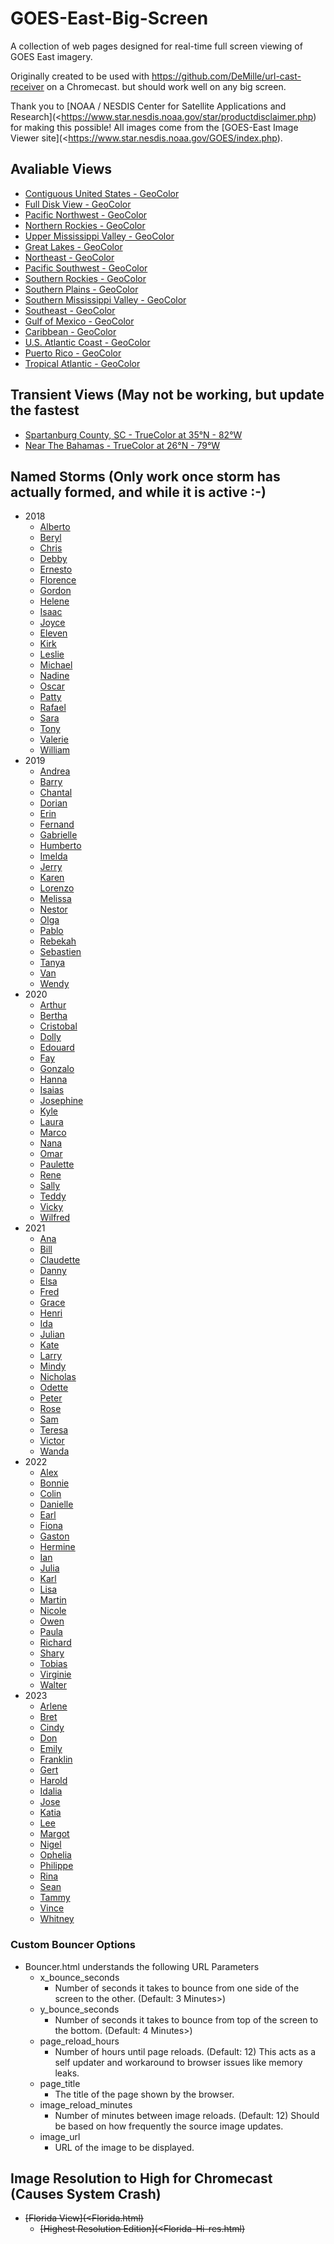 # GOES-East-Big-Screen
A collection of web pages designed for real-time full screen viewing of GOES East imagery.

Originally created to be used with https://github.com/DeMille/url-cast-receiver on a Chromecast. but should work well on any big screen.

Thank you to [NOAA / NESDIS Center for Satellite Applications and Research](<https://www.star.nesdis.noaa.gov/star/productdisclaimer.php) for making this possible!
All images come from the [GOES-East Image Viewer site](<https://www.star.nesdis.noaa.gov/GOES/index.php).


## Avaliable Views
* [Contiguous United States - GeoColor](<Bouncer.html?image_reload_minutes=5&image_url=https://cdn.star.nesdis.noaa.gov/GOES16/ABI/CONUS/GEOCOLOR/2500x1500.jpg&page_title=CONUS View - GOES-East - GeoColor>)
* [Full Disk View - GeoColor](<Bouncer.html?image_reload_minutes=12&image_url=https://cdn.star.nesdis.noaa.gov/GOES16/ABI/FD/GEOCOLOR/1808x1808.jpg&page_title=East Full Disk View - GOES- - GeoColor>)
* [Pacific Northwest - GeoColor](<Bouncer.html?image_reload_minutes=5&image_url=https://cdn.star.nesdis.noaa.gov/GOES16/ABI/SECTOR/pnw/GEOCOLOR/1200x1200.jpg&page_title=Pacific Northwest - GOES-East - Sector Views - GeoColor>)
* [Northern Rockies - GeoColor](<Bouncer.html?image_reload_minutes=5&image_url=https://cdn.star.nesdis.noaa.gov/GOES16/ABI/SECTOR/nr/GEOCOLOR/1200x1200.jpg&page_title=Northern Rockies - GOES-East - Sector Views - GeoColor>)
* [Upper Mississippi Valley - GeoColor](<Bouncer.html?image_reload_minutes=5&image_url=https://cdn.star.nesdis.noaa.gov/GOES16/ABI/SECTOR/umv/GEOCOLOR/1200x1200.jpg&page_title=Upper Mississippi Valley - GOES-East - Sector Views - GeoColor>)
* [Great Lakes - GeoColor](<Bouncer.html?image_reload_minutes=5&image_url=https://cdn.star.nesdis.noaa.gov/GOES16/ABI/SECTOR/cgl/GEOCOLOR/1200x1200.jpg&page_title=Great Lakes - GOES-East - Sector Views - GeoColor>)
* [Northeast - GeoColor](<Bouncer.html?image_reload_minutes=5&image_url=https://cdn.star.nesdis.noaa.gov/GOES16/ABI/SECTOR/ne/GEOCOLOR/1200x1200.jpg&page_title=Northeast - GOES-East - Sector Views - GeoColor>)
* [Pacific Southwest - GeoColor](<Bouncer.html?image_reload_minutes=5&image_url=https://cdn.star.nesdis.noaa.gov/GOES16/ABI/SECTOR/psw/GEOCOLOR/1200x1200.jpg&page_title=Pacific Southwest - GOES-East - Sector Views - GeoColor>)
* [Southern Rockies - GeoColor](<Bouncer.html?image_reload_minutes=5&image_url=https://cdn.star.nesdis.noaa.gov/GOES16/ABI/SECTOR/sr/GEOCOLOR/1200x1200.jpg&page_title=Southern Rockies - GOES-East - Sector Views - GeoColor>)
* [Southern Plains - GeoColor](<Bouncer.html?image_reload_minutes=5&image_url=https://cdn.star.nesdis.noaa.gov/GOES16/ABI/SECTOR/sp/GEOCOLOR/1200x1200.jpg&page_title=Southern Plains - GOES-East - Sector Views - GeoColor>)
* [Southern Mississippi Valley - GeoColor](<Bouncer.html?image_reload_minutes=5&image_url=https://cdn.star.nesdis.noaa.gov/GOES16/ABI/SECTOR/smv/GEOCOLOR/1200x1200.jpg&page_title=Southern Mississippi Valley - GOES-East - Sector Views - GeoColor>)
* [Southeast - GeoColor](<Bouncer.html?image_reload_minutes=5&image_url=https://cdn.star.nesdis.noaa.gov/GOES16/ABI/SECTOR/se/GEOCOLOR/1200x1200.jpg&page_title=Southeast - GOES-East - Sector Views - GeoColor>)
* [Gulf of Mexico - GeoColor](<Bouncer.html?image_reload_minutes=6&image_url=https://cdn.star.nesdis.noaa.gov/GOES16/ABI/SECTOR/gm/GEOCOLOR/2001x2000.jpg&page_title=Gulf of Mexico - GOES-East - Sector Views - GeoColor>)
* [Caribbean - GeoColor](<Bouncer.html?image_reload_minutes=11&image_url=https://cdn.star.nesdis.noaa.gov/GOES16/ABI/SECTOR/car/GEOCOLOR/2000x2000.jpg&page_title=Caribbean - GOES-East - Sector Views - GeoColor>)
* [U.S. Atlantic Coast - GeoColor](<Bouncer.html?image_reload_minutes=6&image_url=https://cdn.star.nesdis.noaa.gov/GOES16/ABI/SECTOR/eus/GEOCOLOR/2001x2000.jpg&page_title=U.S. Atlantic Coast - GOES-East - Sector Views - GeoColor>)
* [Puerto Rico - GeoColor](<Bouncer.html?image_reload_minutes=6&image_url=https://cdn.star.nesdis.noaa.gov/GOES16/ABI/SECTOR/pr/GEOCOLOR/latest.jpg&page_title=Puerto Rico - GOES-East - Sector Views - GeoColor>)
* [Tropical Atlantic - GeoColor](<Bouncer.html?image_reload_minutes=25&image_url=https://cdn.star.nesdis.noaa.gov/GOES16/ABI/SECTOR/taw/GEOCOLOR/3600x2160.jpg&page_title=Tropical Atlantic - GOES-East - Sector Views - wide view - GeoColor>)

## Transient Views (May not be working, but update the fastest
* [Spartanburg County, SC - TrueColor at 35°N - 82°W](<Bouncer.html?image_reload_minutes=1&image_url=https://cdn.star.nesdis.noaa.gov/GOES16/ABI/MESO/35N-82W/TRUECOLOR/latest.jpg&page_title=Spartanburg County, SC - GOES-East Mesoscale View - TrueColor at 35°N - 82°W>)
* [Near The Bahamas - TrueColor at 26°N - 79°W](<Bouncer.html?image_reload_minutes=1&image_url=https://cdn.star.nesdis.noaa.gov/GOES16/ABI/MESO/26N-79W/TRUECOLOR/latest.jpg&page_title=Near The Bahamas - GOES-East Mesoscale View - TrueColor at 26°N - 79°W>)

## Named Storms (Only work once storm has actually formed, and while it is active :-)
* 2018
  * [Alberto](<Bouncer.html?image_reload_minutes=15&image_url=https://cdn.star.nesdis.noaa.gov/GOES16/ABI/FLOATER/AL012018/TRUECOLOR/latest.jpg&page_title=Alberto - Storm floater images - TrueColor>)
  * [Beryl](<Bouncer.html?image_reload_minutes=15&image_url=https://cdn.star.nesdis.noaa.gov/GOES16/ABI/FLOATER/AL022018/TRUECOLOR/latest.jpg&page_title=Beryl - Storm floater images - TrueColor>)
  * [Chris](<Bouncer.html?image_reload_minutes=15&image_url=https://cdn.star.nesdis.noaa.gov/GOES16/ABI/FLOATER/AL032018/TRUECOLOR/latest.jpg&page_title=Chris - Storm floater images - TrueColor>)
  * [Debby](<Bouncer.html?image_reload_minutes=15&image_url=https://cdn.star.nesdis.noaa.gov/GOES16/ABI/FLOATER/AL042018/TRUECOLOR/latest.jpg&page_title=Debby - Storm floater images - TrueColor>)
  * [Ernesto](<Bouncer.html?image_reload_minutes=15&image_url=https://cdn.star.nesdis.noaa.gov/GOES16/ABI/FLOATER/AL052018/TRUECOLOR/latest.jpg&page_title=Ernesto - Storm floater images - TrueColor>)
  * [Florence](<Bouncer.html?image_reload_minutes=15&image_url=https://cdn.star.nesdis.noaa.gov/GOES16/ABI/FLOATER/AL062018/TRUECOLOR/latest.jpg&page_title=Florence - Storm floater images - TrueColor>)
  * [Gordon](<Bouncer.html?image_reload_minutes=15&image_url=https://cdn.star.nesdis.noaa.gov/GOES16/ABI/FLOATER/AL072018/TRUECOLOR/latest.jpg&page_title=Gordon - Storm floater images - TrueColor>)
  * [Helene](<Bouncer.html?image_reload_minutes=15&image_url=https://cdn.star.nesdis.noaa.gov/GOES16/ABI/FLOATER/AL082018/TRUECOLOR/latest.jpg&page_title=Helene - Storm floater images - TrueColor>)
  * [Isaac](<Bouncer.html?image_reload_minutes=15&image_url=https://cdn.star.nesdis.noaa.gov/GOES16/ABI/FLOATER/AL092018/TRUECOLOR/latest.jpg&page_title=Isaac - Storm floater images - TrueColor>)
  * [Joyce](<Bouncer.html?image_reload_minutes=15&image_url=https://cdn.star.nesdis.noaa.gov/GOES16/ABI/FLOATER/AL102018/TRUECOLOR/latest.jpg&page_title=Joyce - Storm floater images - TrueColor>)
  * [Eleven](<Bouncer.html?image_reload_minutes=15&image_url=https://cdn.star.nesdis.noaa.gov/GOES16/ABI/FLOATER/AL112018/TRUECOLOR/latest.jpg&page_title=Eleven - Storm floater images - TrueColor>)
  * [Kirk](<Bouncer.html?image_reload_minutes=15&image_url=https://cdn.star.nesdis.noaa.gov/GOES16/ABI/FLOATER/AL122018/TRUECOLOR/latest.jpg&page_title=Kirk - Storm floater images - TrueColor>)
  * [Leslie](<Bouncer.html?image_reload_minutes=15&image_url=https://cdn.star.nesdis.noaa.gov/GOES16/ABI/FLOATER/AL132018/TRUECOLOR/latest.jpg&page_title=Leslie - Storm floater images - TrueColor>)
  * [Michael](<Bouncer.html?image_reload_minutes=15&image_url=https://cdn.star.nesdis.noaa.gov/GOES16/ABI/FLOATER/AL142018/TRUECOLOR/latest.jpg&page_title=Michael - Storm floater images - TrueColor>)
  * [Nadine](<Bouncer.html?image_reload_minutes=15&image_url=https://cdn.star.nesdis.noaa.gov/GOES16/ABI/FLOATER/AL152018/TRUECOLOR/latest.jpg&page_title=Nadine - Storm floater images - TrueColor>)
  * [Oscar](<Bouncer.html?image_reload_minutes=15&image_url=https://cdn.star.nesdis.noaa.gov/GOES16/ABI/FLOATER/AL162018/TRUECOLOR/latest.jpg&page_title=Oscar - Storm floater images - TrueColor>)
  * [Patty](<Bouncer.html?image_reload_minutes=15&image_url=https://cdn.star.nesdis.noaa.gov/GOES16/ABI/FLOATER/AL172018/TRUECOLOR/latest.jpg&page_title=Patty - Storm floater images - TrueColor>)
  * [Rafael](<Bouncer.html?image_reload_minutes=15&image_url=https://cdn.star.nesdis.noaa.gov/GOES16/ABI/FLOATER/AL182018/TRUECOLOR/latest.jpg&page_title=Rafael - Storm floater images - TrueColor>)
  * [Sara](<Bouncer.html?image_reload_minutes=15&image_url=https://cdn.star.nesdis.noaa.gov/GOES16/ABI/FLOATER/AL192018/TRUECOLOR/latest.jpg&page_title=Sara - Storm floater images - TrueColor>)
  * [Tony](<Bouncer.html?image_reload_minutes=15&image_url=https://cdn.star.nesdis.noaa.gov/GOES16/ABI/FLOATER/AL202018/TRUECOLOR/latest.jpg&page_title=Tony - Storm floater images - TrueColor>)
  * [Valerie](<Bouncer.html?image_reload_minutes=15&image_url=https://cdn.star.nesdis.noaa.gov/GOES16/ABI/FLOATER/AL212018/TRUECOLOR/latest.jpg&page_title=Valerie - Storm floater images - TrueColor>)
  * [William](<Bouncer.html?image_reload_minutes=15&image_url=https://cdn.star.nesdis.noaa.gov/GOES16/ABI/FLOATER/AL222018/TRUECOLOR/latest.jpg&page_title=William - Storm floater images - TrueColor>)
* 2019
  * [Andrea](<Bouncer.html?image_reload_minutes=15&image_url=https://cdn.star.nesdis.noaa.gov/GOES16/ABI/FLOATER/AL012019/TRUECOLOR/latest.jpg&page_title=Andrea - Storm floater images - TrueColor>)
  * [Barry](<Bouncer.html?image_reload_minutes=15&image_url=https://cdn.star.nesdis.noaa.gov/GOES16/ABI/FLOATER/AL022019/TRUECOLOR/latest.jpg&page_title=Barry - Storm floater images - TrueColor>)
  * [Chantal](<Bouncer.html?image_reload_minutes=15&image_url=https://cdn.star.nesdis.noaa.gov/GOES16/ABI/FLOATER/AL032019/TRUECOLOR/latest.jpg&page_title=Chantal - Storm floater images - TrueColor>)
  * [Dorian](<Bouncer.html?image_reload_minutes=15&image_url=https://cdn.star.nesdis.noaa.gov/GOES16/ABI/FLOATER/AL042019/TRUECOLOR/latest.jpg&page_title=Dorian - Storm floater images - TrueColor>)
  * [Erin](<Bouncer.html?image_reload_minutes=15&image_url=https://cdn.star.nesdis.noaa.gov/GOES16/ABI/FLOATER/AL052019/TRUECOLOR/latest.jpg&page_title=Erin - Storm floater images - TrueColor>)
  * [Fernand](<Bouncer.html?image_reload_minutes=15&image_url=https://cdn.star.nesdis.noaa.gov/GOES16/ABI/FLOATER/AL062019/TRUECOLOR/latest.jpg&page_title=Fernand - Storm floater images - TrueColor>)
  * [Gabrielle](<Bouncer.html?image_reload_minutes=15&image_url=https://cdn.star.nesdis.noaa.gov/GOES16/ABI/FLOATER/AL072019/TRUECOLOR/latest.jpg&page_title=Gabrielle - Storm floater images - TrueColor>)
  * [Humberto](<Bouncer.html?image_reload_minutes=15&image_url=https://cdn.star.nesdis.noaa.gov/GOES16/ABI/FLOATER/AL082019/TRUECOLOR/latest.jpg&page_title=Humberto - Storm floater images - TrueColor>)
  * [Imelda](<Bouncer.html?image_reload_minutes=15&image_url=https://cdn.star.nesdis.noaa.gov/GOES16/ABI/FLOATER/AL092019/TRUECOLOR/latest.jpg&page_title=Imelda - Storm floater images - TrueColor>)
  * [Jerry](<Bouncer.html?image_reload_minutes=15&image_url=https://cdn.star.nesdis.noaa.gov/GOES16/ABI/FLOATER/AL102019/TRUECOLOR/latest.jpg&page_title=Jerry - Storm floater images - TrueColor>)
  * [Karen](<Bouncer.html?image_reload_minutes=15&image_url=https://cdn.star.nesdis.noaa.gov/GOES16/ABI/FLOATER/AL112019/TRUECOLOR/latest.jpg&page_title=Karen - Storm floater images - TrueColor>)
  * [Lorenzo](<Bouncer.html?image_reload_minutes=15&image_url=https://cdn.star.nesdis.noaa.gov/GOES16/ABI/FLOATER/AL122019/TRUECOLOR/latest.jpg&page_title=Lorenzo - Storm floater images - TrueColor>)
  * [Melissa](<Bouncer.html?image_reload_minutes=15&image_url=https://cdn.star.nesdis.noaa.gov/GOES16/ABI/FLOATER/AL132019/TRUECOLOR/latest.jpg&page_title=Melissa - Storm floater images - TrueColor>)
  * [Nestor](<Bouncer.html?image_reload_minutes=15&image_url=https://cdn.star.nesdis.noaa.gov/GOES16/ABI/FLOATER/AL142019/TRUECOLOR/latest.jpg&page_title=Nestor - Storm floater images - TrueColor>)
  * [Olga](<Bouncer.html?image_reload_minutes=15&image_url=https://cdn.star.nesdis.noaa.gov/GOES16/ABI/FLOATER/AL152019/TRUECOLOR/latest.jpg&page_title=Olga - Storm floater images - TrueColor>)
  * [Pablo](<Bouncer.html?image_reload_minutes=15&image_url=https://cdn.star.nesdis.noaa.gov/GOES16/ABI/FLOATER/AL162019/TRUECOLOR/latest.jpg&page_title=Pablo - Storm floater images - TrueColor>)
  * [Rebekah](<Bouncer.html?image_reload_minutes=15&image_url=https://cdn.star.nesdis.noaa.gov/GOES16/ABI/FLOATER/AL172019/TRUECOLOR/latest.jpg&page_title=Rebekah - Storm floater images - TrueColor>)
  * [Sebastien](<Bouncer.html?image_reload_minutes=15&image_url=https://cdn.star.nesdis.noaa.gov/GOES16/ABI/FLOATER/AL182019/TRUECOLOR/latest.jpg&page_title=Sebastien - Storm floater images - TrueColor>)
  * [Tanya](<Bouncer.html?image_reload_minutes=15&image_url=https://cdn.star.nesdis.noaa.gov/GOES16/ABI/FLOATER/AL192019/TRUECOLOR/latest.jpg&page_title=Tanya - Storm floater images - TrueColor>)
  * [Van](<Bouncer.html?image_reload_minutes=15&image_url=https://cdn.star.nesdis.noaa.gov/GOES16/ABI/FLOATER/AL202019/TRUECOLOR/latest.jpg&page_title=Van - Storm floater images - TrueColor>)
  * [Wendy](<Bouncer.html?image_reload_minutes=15&image_url=https://cdn.star.nesdis.noaa.gov/GOES16/ABI/FLOATER/AL212019/TRUECOLOR/latest.jpg&page_title=Wendy - Storm floater images - TrueColor>)
* 2020
  * [Arthur](<Bouncer.html?image_reload_minutes=15&image_url=https://cdn.star.nesdis.noaa.gov/GOES16/ABI/FLOATER/AL012020/TRUECOLOR/latest.jpg&page_title=Arthur - Storm floater images - TrueColor>)
  * [Bertha](<Bouncer.html?image_reload_minutes=15&image_url=https://cdn.star.nesdis.noaa.gov/GOES16/ABI/FLOATER/AL022020/TRUECOLOR/latest.jpg&page_title=Bertha - Storm floater images - TrueColor>)
  * [Cristobal](<Bouncer.html?image_reload_minutes=15&image_url=https://cdn.star.nesdis.noaa.gov/GOES16/ABI/FLOATER/AL032020/TRUECOLOR/latest.jpg&page_title=Cristobal - Storm floater images - TrueColor>)
  * [Dolly](<Bouncer.html?image_reload_minutes=15&image_url=https://cdn.star.nesdis.noaa.gov/GOES16/ABI/FLOATER/AL042020/TRUECOLOR/latest.jpg&page_title=Dolly - Storm floater images - TrueColor>)
  * [Edouard](<Bouncer.html?image_reload_minutes=15&image_url=https://cdn.star.nesdis.noaa.gov/GOES16/ABI/FLOATER/AL052020/TRUECOLOR/latest.jpg&page_title=Edouard - Storm floater images - TrueColor>)
  * [Fay](<Bouncer.html?image_reload_minutes=15&image_url=https://cdn.star.nesdis.noaa.gov/GOES16/ABI/FLOATER/AL062020/TRUECOLOR/latest.jpg&page_title=Fay - Storm floater images - TrueColor>)
  * [Gonzalo](<Bouncer.html?image_reload_minutes=15&image_url=https://cdn.star.nesdis.noaa.gov/GOES16/ABI/FLOATER/AL072020/TRUECOLOR/latest.jpg&page_title=Gonzalo - Storm floater images - TrueColor>)
  * [Hanna](<Bouncer.html?image_reload_minutes=15&image_url=https://cdn.star.nesdis.noaa.gov/GOES16/ABI/FLOATER/AL082020/TRUECOLOR/latest.jpg&page_title=Hanna - Storm floater images - TrueColor>)
  * [Isaias](<Bouncer.html?image_reload_minutes=15&image_url=https://cdn.star.nesdis.noaa.gov/GOES16/ABI/FLOATER/AL092020/TRUECOLOR/latest.jpg&page_title=Isaias - Storm floater images - TrueColor>)
  * [Josephine](<Bouncer.html?image_reload_minutes=15&image_url=https://cdn.star.nesdis.noaa.gov/GOES16/ABI/FLOATER/AL102020/TRUECOLOR/latest.jpg&page_title=Josephine - Storm floater images - TrueColor>)
  * [Kyle](<Bouncer.html?image_reload_minutes=15&image_url=https://cdn.star.nesdis.noaa.gov/GOES16/ABI/FLOATER/AL112020/TRUECOLOR/latest.jpg&page_title=Kyle - Storm floater images - TrueColor>)
  * [Laura](<Bouncer.html?image_reload_minutes=15&image_url=https://cdn.star.nesdis.noaa.gov/GOES16/ABI/FLOATER/AL122020/TRUECOLOR/latest.jpg&page_title=Laura - Storm floater images - TrueColor>)
  * [Marco](<Bouncer.html?image_reload_minutes=15&image_url=https://cdn.star.nesdis.noaa.gov/GOES16/ABI/FLOATER/AL132020/TRUECOLOR/latest.jpg&page_title=Marco - Storm floater images - TrueColor>)
  * [Nana](<Bouncer.html?image_reload_minutes=15&image_url=https://cdn.star.nesdis.noaa.gov/GOES16/ABI/FLOATER/AL142020/TRUECOLOR/latest.jpg&page_title=Nana - Storm floater images - TrueColor>)
  * [Omar](<Bouncer.html?image_reload_minutes=15&image_url=https://cdn.star.nesdis.noaa.gov/GOES16/ABI/FLOATER/AL152020/TRUECOLOR/latest.jpg&page_title=Omar - Storm floater images - TrueColor>)
  * [Paulette](<Bouncer.html?image_reload_minutes=15&image_url=https://cdn.star.nesdis.noaa.gov/GOES16/ABI/FLOATER/AL162020/TRUECOLOR/latest.jpg&page_title=Paulette - Storm floater images - TrueColor>)
  * [Rene](<Bouncer.html?image_reload_minutes=15&image_url=https://cdn.star.nesdis.noaa.gov/GOES16/ABI/FLOATER/AL172020/TRUECOLOR/latest.jpg&page_title=Rene - Storm floater images - TrueColor>)
  * [Sally](<Bouncer.html?image_reload_minutes=15&image_url=https://cdn.star.nesdis.noaa.gov/GOES16/ABI/FLOATER/AL182020/TRUECOLOR/latest.jpg&page_title=Sally - Storm floater images - TrueColor>)
  * [Teddy](<Bouncer.html?image_reload_minutes=15&image_url=https://cdn.star.nesdis.noaa.gov/GOES16/ABI/FLOATER/AL192020/TRUECOLOR/latest.jpg&page_title=Teddy - Storm floater images - TrueColor>)
  * [Vicky](<Bouncer.html?image_reload_minutes=15&image_url=https://cdn.star.nesdis.noaa.gov/GOES16/ABI/FLOATER/AL202020/TRUECOLOR/latest.jpg&page_title=Vicky - Storm floater images - TrueColor>)
  * [Wilfred](<Bouncer.html?image_reload_minutes=15&image_url=https://cdn.star.nesdis.noaa.gov/GOES16/ABI/FLOATER/AL212020/TRUECOLOR/latest.jpg&page_title=Wilfred - Storm floater images - TrueColor>)
* 2021
  * [Ana](<Bouncer.html?image_reload_minutes=15&image_url=https://cdn.star.nesdis.noaa.gov/GOES16/ABI/FLOATER/AL012021/TRUECOLOR/latest.jpg&page_title=Ana - Storm floater images - TrueColor>)
  * [Bill](<Bouncer.html?image_reload_minutes=15&image_url=https://cdn.star.nesdis.noaa.gov/GOES16/ABI/FLOATER/AL022021/TRUECOLOR/latest.jpg&page_title=Bill - Storm floater images - TrueColor>)
  * [Claudette](<Bouncer.html?image_reload_minutes=15&image_url=https://cdn.star.nesdis.noaa.gov/GOES16/ABI/FLOATER/AL032021/TRUECOLOR/latest.jpg&page_title=Claudette - Storm floater images - TrueColor>)
  * [Danny](<Bouncer.html?image_reload_minutes=15&image_url=https://cdn.star.nesdis.noaa.gov/GOES16/ABI/FLOATER/AL042021/TRUECOLOR/latest.jpg&page_title=Danny - Storm floater images - TrueColor>)
  * [Elsa](<Bouncer.html?image_reload_minutes=15&image_url=https://cdn.star.nesdis.noaa.gov/GOES16/ABI/FLOATER/AL052021/TRUECOLOR/latest.jpg&page_title=Elsa - Storm floater images - TrueColor>)
  * [Fred](<Bouncer.html?image_reload_minutes=15&image_url=https://cdn.star.nesdis.noaa.gov/GOES16/ABI/FLOATER/AL062021/TRUECOLOR/latest.jpg&page_title=Fred - Storm floater images - TrueColor>)
  * [Grace](<Bouncer.html?image_reload_minutes=15&image_url=https://cdn.star.nesdis.noaa.gov/GOES16/ABI/FLOATER/AL072021/TRUECOLOR/latest.jpg&page_title=Grace - Storm floater images - TrueColor>)
  * [Henri](<Bouncer.html?image_reload_minutes=15&image_url=https://cdn.star.nesdis.noaa.gov/GOES16/ABI/FLOATER/AL082021/TRUECOLOR/latest.jpg&page_title=Henri - Storm floater images - TrueColor>)
  * [Ida](<Bouncer.html?image_reload_minutes=15&image_url=https://cdn.star.nesdis.noaa.gov/GOES16/ABI/FLOATER/AL092021/TRUECOLOR/latest.jpg&page_title=Ida - Storm floater images - TrueColor>)
  * [Julian](<Bouncer.html?image_reload_minutes=15&image_url=https://cdn.star.nesdis.noaa.gov/GOES16/ABI/FLOATER/AL102021/TRUECOLOR/latest.jpg&page_title=Julian - Storm floater images - TrueColor>)
  * [Kate](<Bouncer.html?image_reload_minutes=15&image_url=https://cdn.star.nesdis.noaa.gov/GOES16/ABI/FLOATER/AL112021/TRUECOLOR/latest.jpg&page_title=Kate - Storm floater images - TrueColor>)
  * [Larry](<Bouncer.html?image_reload_minutes=15&image_url=https://cdn.star.nesdis.noaa.gov/GOES16/ABI/FLOATER/AL122021/TRUECOLOR/latest.jpg&page_title=Larry - Storm floater images - TrueColor>)
  * [Mindy](<Bouncer.html?image_reload_minutes=15&image_url=https://cdn.star.nesdis.noaa.gov/GOES16/ABI/FLOATER/AL132021/TRUECOLOR/latest.jpg&page_title=Mindy - Storm floater images - TrueColor>)
  * [Nicholas](<Bouncer.html?image_reload_minutes=15&image_url=https://cdn.star.nesdis.noaa.gov/GOES16/ABI/FLOATER/AL142021/TRUECOLOR/latest.jpg&page_title=Nicholas - Storm floater images - TrueColor>)
  * [Odette](<Bouncer.html?image_reload_minutes=15&image_url=https://cdn.star.nesdis.noaa.gov/GOES16/ABI/FLOATER/AL152021/TRUECOLOR/latest.jpg&page_title=Odette - Storm floater images - TrueColor>)
  * [Peter](<Bouncer.html?image_reload_minutes=15&image_url=https://cdn.star.nesdis.noaa.gov/GOES16/ABI/FLOATER/AL162021/TRUECOLOR/latest.jpg&page_title=Peter - Storm floater images - TrueColor>)
  * [Rose](<Bouncer.html?image_reload_minutes=15&image_url=https://cdn.star.nesdis.noaa.gov/GOES16/ABI/FLOATER/AL172021/TRUECOLOR/latest.jpg&page_title=Rose - Storm floater images - TrueColor>)
  * [Sam](<Bouncer.html?image_reload_minutes=15&image_url=https://cdn.star.nesdis.noaa.gov/GOES16/ABI/FLOATER/AL182021/TRUECOLOR/latest.jpg&page_title=Sam - Storm floater images - TrueColor>)
  * [Teresa](<Bouncer.html?image_reload_minutes=15&image_url=https://cdn.star.nesdis.noaa.gov/GOES16/ABI/FLOATER/AL192021/TRUECOLOR/latest.jpg&page_title=Teresa - Storm floater images - TrueColor>)
  * [Victor](<Bouncer.html?image_reload_minutes=15&image_url=https://cdn.star.nesdis.noaa.gov/GOES16/ABI/FLOATER/AL202021/TRUECOLOR/latest.jpg&page_title=Victor - Storm floater images - TrueColor>)
  * [Wanda](<Bouncer.html?image_reload_minutes=15&image_url=https://cdn.star.nesdis.noaa.gov/GOES16/ABI/FLOATER/AL212021/TRUECOLOR/latest.jpg&page_title=Wanda - Storm floater images - TrueColor>)
* 2022
  * [Alex](<Bouncer.html?image_reload_minutes=15&image_url=https://cdn.star.nesdis.noaa.gov/GOES16/ABI/FLOATER/AL012022/TRUECOLOR/latest.jpg&page_title=Alex - Storm floater images - TrueColor>)
  * [Bonnie](<Bouncer.html?image_reload_minutes=15&image_url=https://cdn.star.nesdis.noaa.gov/GOES16/ABI/FLOATER/AL022022/TRUECOLOR/latest.jpg&page_title=Bonnie - Storm floater images - TrueColor>)
  * [Colin](<Bouncer.html?image_reload_minutes=15&image_url=https://cdn.star.nesdis.noaa.gov/GOES16/ABI/FLOATER/AL032022/TRUECOLOR/latest.jpg&page_title=Colin - Storm floater images - TrueColor>)
  * [Danielle](<Bouncer.html?image_reload_minutes=15&image_url=https://cdn.star.nesdis.noaa.gov/GOES16/ABI/FLOATER/AL042022/TRUECOLOR/latest.jpg&page_title=Danielle - Storm floater images - TrueColor>)
  * [Earl](<Bouncer.html?image_reload_minutes=15&image_url=https://cdn.star.nesdis.noaa.gov/GOES16/ABI/FLOATER/AL052022/TRUECOLOR/latest.jpg&page_title=Earl - Storm floater images - TrueColor>)
  * [Fiona](<Bouncer.html?image_reload_minutes=15&image_url=https://cdn.star.nesdis.noaa.gov/GOES16/ABI/FLOATER/AL062022/TRUECOLOR/latest.jpg&page_title=Fiona - Storm floater images - TrueColor>)
  * [Gaston](<Bouncer.html?image_reload_minutes=15&image_url=https://cdn.star.nesdis.noaa.gov/GOES16/ABI/FLOATER/AL072022/TRUECOLOR/latest.jpg&page_title=Gaston - Storm floater images - TrueColor>)
  * [Hermine](<Bouncer.html?image_reload_minutes=15&image_url=https://cdn.star.nesdis.noaa.gov/GOES16/ABI/FLOATER/AL082022/TRUECOLOR/latest.jpg&page_title=Hermine - Storm floater images - TrueColor>)
  * [Ian](<Bouncer.html?image_reload_minutes=15&image_url=https://cdn.star.nesdis.noaa.gov/GOES16/ABI/FLOATER/AL092022/TRUECOLOR/latest.jpg&page_title=Ian - Storm floater images - TrueColor>)
  * [Julia](<Bouncer.html?image_reload_minutes=15&image_url=https://cdn.star.nesdis.noaa.gov/GOES16/ABI/FLOATER/AL102022/TRUECOLOR/latest.jpg&page_title=Julia - Storm floater images - TrueColor>)
  * [Karl](<Bouncer.html?image_reload_minutes=15&image_url=https://cdn.star.nesdis.noaa.gov/GOES16/ABI/FLOATER/AL112022/TRUECOLOR/latest.jpg&page_title=Karl - Storm floater images - TrueColor>)
  * [Lisa](<Bouncer.html?image_reload_minutes=15&image_url=https://cdn.star.nesdis.noaa.gov/GOES16/ABI/FLOATER/AL122022/TRUECOLOR/latest.jpg&page_title=Lisa - Storm floater images - TrueColor>)
  * [Martin](<Bouncer.html?image_reload_minutes=15&image_url=https://cdn.star.nesdis.noaa.gov/GOES16/ABI/FLOATER/AL132022/TRUECOLOR/latest.jpg&page_title=Martin - Storm floater images - TrueColor>)
  * [Nicole](<Bouncer.html?image_reload_minutes=15&image_url=https://cdn.star.nesdis.noaa.gov/GOES16/ABI/FLOATER/AL142022/TRUECOLOR/latest.jpg&page_title=Nicole - Storm floater images - TrueColor>)
  * [Owen](<Bouncer.html?image_reload_minutes=15&image_url=https://cdn.star.nesdis.noaa.gov/GOES16/ABI/FLOATER/AL152022/TRUECOLOR/latest.jpg&page_title=Owen - Storm floater images - TrueColor>)
  * [Paula](<Bouncer.html?image_reload_minutes=15&image_url=https://cdn.star.nesdis.noaa.gov/GOES16/ABI/FLOATER/AL162022/TRUECOLOR/latest.jpg&page_title=Paula - Storm floater images - TrueColor>)
  * [Richard](<Bouncer.html?image_reload_minutes=15&image_url=https://cdn.star.nesdis.noaa.gov/GOES16/ABI/FLOATER/AL172022/TRUECOLOR/latest.jpg&page_title=Richard - Storm floater images - TrueColor>)
  * [Shary](<Bouncer.html?image_reload_minutes=15&image_url=https://cdn.star.nesdis.noaa.gov/GOES16/ABI/FLOATER/AL182022/TRUECOLOR/latest.jpg&page_title=Shary - Storm floater images - TrueColor>)
  * [Tobias](<Bouncer.html?image_reload_minutes=15&image_url=https://cdn.star.nesdis.noaa.gov/GOES16/ABI/FLOATER/AL192022/TRUECOLOR/latest.jpg&page_title=Tobias - Storm floater images - TrueColor>)
  * [Virginie](<Bouncer.html?image_reload_minutes=15&image_url=https://cdn.star.nesdis.noaa.gov/GOES16/ABI/FLOATER/AL202022/TRUECOLOR/latest.jpg&page_title=Virginie - Storm floater images - TrueColor>)
  * [Walter](<Bouncer.html?image_reload_minutes=15&image_url=https://cdn.star.nesdis.noaa.gov/GOES16/ABI/FLOATER/AL212022/TRUECOLOR/latest.jpg&page_title=Walter - Storm floater images - TrueColor>)
* 2023
  * [Arlene](<Bouncer.html?image_reload_minutes=15&image_url=https://cdn.star.nesdis.noaa.gov/GOES16/ABI/FLOATER/AL012023/TRUECOLOR/latest.jpg&page_title=Arlene - Storm floater images - TrueColor>)
  * [Bret](<Bouncer.html?image_reload_minutes=15&image_url=https://cdn.star.nesdis.noaa.gov/GOES16/ABI/FLOATER/AL022023/TRUECOLOR/latest.jpg&page_title=Bret - Storm floater images - TrueColor>)
  * [Cindy](<Bouncer.html?image_reload_minutes=15&image_url=https://cdn.star.nesdis.noaa.gov/GOES16/ABI/FLOATER/AL032023/TRUECOLOR/latest.jpg&page_title=Cindy - Storm floater images - TrueColor>)
  * [Don](<Bouncer.html?image_reload_minutes=15&image_url=https://cdn.star.nesdis.noaa.gov/GOES16/ABI/FLOATER/AL042023/TRUECOLOR/latest.jpg&page_title=Don - Storm floater images - TrueColor>)
  * [Emily](<Bouncer.html?image_reload_minutes=15&image_url=https://cdn.star.nesdis.noaa.gov/GOES16/ABI/FLOATER/AL052023/TRUECOLOR/latest.jpg&page_title=Emily - Storm floater images - TrueColor>)
  * [Franklin](<Bouncer.html?image_reload_minutes=15&image_url=https://cdn.star.nesdis.noaa.gov/GOES16/ABI/FLOATER/AL062023/TRUECOLOR/latest.jpg&page_title=Franklin - Storm floater images - TrueColor>)
  * [Gert](<Bouncer.html?image_reload_minutes=15&image_url=https://cdn.star.nesdis.noaa.gov/GOES16/ABI/FLOATER/AL072023/TRUECOLOR/latest.jpg&page_title=Gert - Storm floater images - TrueColor>)
  * [Harold](<Bouncer.html?image_reload_minutes=15&image_url=https://cdn.star.nesdis.noaa.gov/GOES16/ABI/FLOATER/AL082023/TRUECOLOR/latest.jpg&page_title=Harold - Storm floater images - TrueColor>)
  * [Idalia](<Bouncer.html?image_reload_minutes=15&image_url=https://cdn.star.nesdis.noaa.gov/GOES16/ABI/FLOATER/AL092023/TRUECOLOR/latest.jpg&page_title=Idalia - Storm floater images - TrueColor>)
  * [Jose](<Bouncer.html?image_reload_minutes=15&image_url=https://cdn.star.nesdis.noaa.gov/GOES16/ABI/FLOATER/AL102023/TRUECOLOR/latest.jpg&page_title=Jose - Storm floater images - TrueColor>)
  * [Katia](<Bouncer.html?image_reload_minutes=15&image_url=https://cdn.star.nesdis.noaa.gov/GOES16/ABI/FLOATER/AL112023/TRUECOLOR/latest.jpg&page_title=Katia - Storm floater images - TrueColor>)
  * [Lee](<Bouncer.html?image_reload_minutes=15&image_url=https://cdn.star.nesdis.noaa.gov/GOES16/ABI/FLOATER/AL122023/TRUECOLOR/latest.jpg&page_title=Lee - Storm floater images - TrueColor>)
  * [Margot](<Bouncer.html?image_reload_minutes=15&image_url=https://cdn.star.nesdis.noaa.gov/GOES16/ABI/FLOATER/AL132023/TRUECOLOR/latest.jpg&page_title=Margot - Storm floater images - TrueColor>)
  * [Nigel](<Bouncer.html?image_reload_minutes=15&image_url=https://cdn.star.nesdis.noaa.gov/GOES16/ABI/FLOATER/AL142023/TRUECOLOR/latest.jpg&page_title=Nigel - Storm floater images - TrueColor>)
  * [Ophelia](<Bouncer.html?image_reload_minutes=15&image_url=https://cdn.star.nesdis.noaa.gov/GOES16/ABI/FLOATER/AL152023/TRUECOLOR/latest.jpg&page_title=Ophelia - Storm floater images - TrueColor>)
  * [Philippe](<Bouncer.html?image_reload_minutes=15&image_url=https://cdn.star.nesdis.noaa.gov/GOES16/ABI/FLOATER/AL162023/TRUECOLOR/latest.jpg&page_title=Philippe - Storm floater images - TrueColor>)
  * [Rina](<Bouncer.html?image_reload_minutes=15&image_url=https://cdn.star.nesdis.noaa.gov/GOES16/ABI/FLOATER/AL172023/TRUECOLOR/latest.jpg&page_title=Rina - Storm floater images - TrueColor>)
  * [Sean](<Bouncer.html?image_reload_minutes=15&image_url=https://cdn.star.nesdis.noaa.gov/GOES16/ABI/FLOATER/AL182023/TRUECOLOR/latest.jpg&page_title=Sean - Storm floater images - TrueColor>)
  * [Tammy](<Bouncer.html?image_reload_minutes=15&image_url=https://cdn.star.nesdis.noaa.gov/GOES16/ABI/FLOATER/AL192023/TRUECOLOR/latest.jpg&page_title=Tammy - Storm floater images - TrueColor>)
  * [Vince](<Bouncer.html?image_reload_minutes=15&image_url=https://cdn.star.nesdis.noaa.gov/GOES16/ABI/FLOATER/AL202023/TRUECOLOR/latest.jpg&page_title=Vince - Storm floater images - TrueColor>)
  * [Whitney](<Bouncer.html?image_reload_minutes=15&image_url=https://cdn.star.nesdis.noaa.gov/GOES16/ABI/FLOATER/AL212023/TRUECOLOR/latest.jpg&page_title=Whitney - Storm floater images - TrueColor>)

### Custom Bouncer Options
* Bouncer.html understands the following URL Parameters
  * x_bounce_seconds
    * Number of seconds it takes to bounce from one side of the screen to the other. (Default: 3 Minutes>)
  * y_bounce_seconds
    * Number of seconds it takes to bounce from top of the screen to the bottom. (Default: 4 Minutes>)
  * page_reload_hours
    * Number of hours until page reloads. (Default: 12) This acts as a self updater and workaround to browser issues like memory leaks.
  * page_title
    * The title of the page shown by the browser.
  * image_reload_minutes
    * Number of minutes between image reloads. (Default: 12) Should be based on how frequently the source image updates.
  * image_url
    * URL of the image to be displayed.

## Image Resolution to High for Chromecast (Causes System Crash)
* ~~[Florida View](<Florida.html)~~
  * ~~[Highest Resolution Edition](<Florida-Hi-res.html)~~